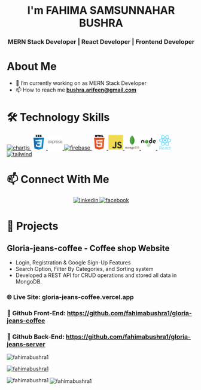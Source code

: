 <h1 align="center">I'm FAHIMA SAMSUNNAHAR BUSHRA</h1>
<h3 align="center"> MERN Stack Developer | React Developer | Frontend Developer</h3>

 #  About Me

- 🔭 I’m currently working on as MERN Stack Developer
- 📫 How to reach me **bushra.arifeen@gmail.com**

 # :hammer_and_wrench: Technology Skills

 <p align="left"> <a href="https://www.chartjs.org" target="_blank" rel="noreferrer"> <img src="https://www.chartjs.org/media/logo-title.svg" alt="chartjs" width="40" height="40"/> </a> <a href="https://www.w3schools.com/css/" target="_blank" rel="noreferrer"> <img src="https://raw.githubusercontent.com/devicons/devicon/master/icons/css3/css3-original-wordmark.svg" alt="css3" width="40" height="40"/> </a> <a href="https://expressjs.com" target="_blank" rel="noreferrer"> <img src="https://raw.githubusercontent.com/devicons/devicon/master/icons/express/express-original-wordmark.svg" alt="express" width="40" height="40"/> </a> <a href="https://firebase.google.com/" target="_blank" rel="noreferrer"> <img src="https://www.vectorlogo.zone/logos/firebase/firebase-icon.svg" alt="firebase" width="40" height="40"/> </a> <a href="https://www.w3.org/html/" target="_blank" rel="noreferrer"> <img src="https://raw.githubusercontent.com/devicons/devicon/master/icons/html5/html5-original-wordmark.svg" alt="html5" width="40" height="40"/> </a> <a href="https://developer.mozilla.org/en-US/docs/Web/JavaScript" target="_blank" rel="noreferrer"> <img src="https://raw.githubusercontent.com/devicons/devicon/master/icons/javascript/javascript-original.svg" alt="javascript" width="40" height="40"/> </a> <a href="https://www.mongodb.com/" target="_blank" rel="noreferrer"> <img src="https://raw.githubusercontent.com/devicons/devicon/master/icons/mongodb/mongodb-original-wordmark.svg" alt="mongodb" width="40" height="40"/> </a> <a href="https://nodejs.org" target="_blank" rel="noreferrer"> <img src="https://raw.githubusercontent.com/devicons/devicon/master/icons/nodejs/nodejs-original-wordmark.svg" alt="nodejs" width="40" height="40"/> </a> <a href="https://reactjs.org/" target="_blank" rel="noreferrer"> <img src="https://raw.githubusercontent.com/devicons/devicon/master/icons/react/react-original-wordmark.svg" alt="react" width="40" height="40"/> </a> <a href="https://tailwindcss.com/" target="_blank" rel="noreferrer"> <img src="https://www.vectorlogo.zone/logos/tailwindcss/tailwindcss-icon.svg" alt="tailwind" width="40" height="40"/> </a> </p>

# 📫 Connect With Me

<div align="center">
<a href="https://linkedin.com/in/fahima bushra" target="_blank">
<img src=https://img.shields.io/badge/linkedin-%231E77B5.svg?&style=for-the-badge&logo=linkedin&logoColor=white alt=linkedin style="margin-bottom: 5px;" />
</a>
<a href="https://fb.com/fahima bushra" target="_blank">
<img src=https://img.shields.io/badge/facebook-%232E87FB.svg?&style=for-the-badge&logo=facebook&logoColor=white alt=facebook style="margin-bottom: 5px;" />
</a>  
</div>  

# 📂 Projects

## Gloria-jeans-coffee - Coffee shop Website

- Login, Registration & Google Sign-Up Features
- Search Option, Filter By Categories, and Sorting system
- Developed a REST API for CRUD operations and stored all
data in MongoDB.

### 🌐 Live Site: gloria-jeans-coffee.vercel.app
### 💠 Github Front-End: https://github.com/fahimabushra1/gloria-jeans-coffee
### 💠 Github Back-End: https://github.com/fahimabushra1/gloria-jeans-server



<p align="left"> <img src="https://komarev.com/ghpvc/?username=fahimabushra1&label=Profile%20views&color=0e75b6&style=flat" alt="fahimabushra1" /> </p>

<p align="left"> <a href="https://github.com/ryo-ma/github-profile-trophy"><img src="https://github-profile-trophy.vercel.app/?username=fahimabushra1" alt="fahimabushra1" /></a> </p>


<p><img align="left" src="https://github-readme-stats.vercel.app/api/top-langs?username=fahimabushra1&show_icons=true&locale=en&layout=compact" alt="fahimabushra1" /></p>

<p>&nbsp;<img align="center" src="https://github-readme-stats.vercel.app/api?username=fahimabushra1&show_icons=true&locale=en" alt="fahimabushra1" /></p>

